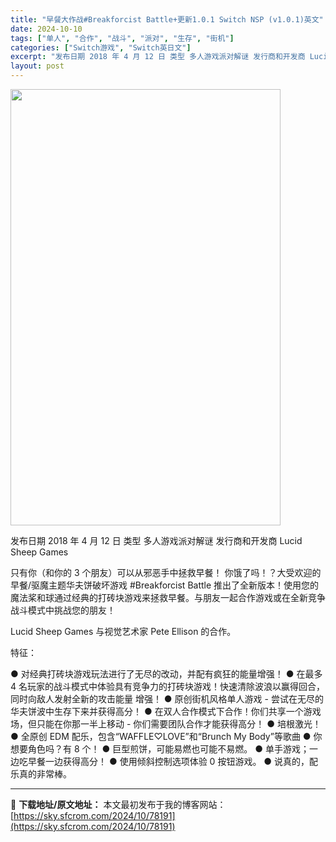 ```yaml
---
title: "早餐大作战#Breakforcist Battle+更新1.0.1 Switch NSP (v1.0.1)英文"
date: 2024-10-10
tags: ["单人", "合作", "战斗", "派对", "生存", "街机"]
categories: ["Switch游戏", "Switch英日文"]
excerpt: "发布日期 2018 年 4 月 12 日 类型 多人游戏派对解谜 发行商和开发商 Lucid Sheep Games 只有你（和你的 3 个朋友）可以从邪恶手中拯救早餐！ 你饿了吗！？大受欢迎的早餐/驱魔主题华夫饼破坏游戏 #Breakforcist Battle 推出了全新版本！使用您的魔法桨和球&hellip;"
layout: post
---
```


<img class="aligncenter size-full wp-image-78192" src="https://sky.sfcrom.com/wp-content/uploads/2024/10/2024101010234260.webp" alt="" width="432" height="698" />

发布日期 2018 年 4 月 12 日
类型 多人游戏派对解谜
发行商和开发商 Lucid Sheep Games

只有你（和你的 3 个朋友）可以从邪恶手中拯救早餐！
你饿了吗！？大受欢迎的早餐/驱魔主题华夫饼破坏游戏 #Breakforcist Battle 推出了全新版本！使用您的魔法桨和球通过经典的打砖块游戏来拯救早餐。与朋友一起合作游戏或在全新竞争战斗模式中挑战您的朋友！

Lucid Sheep Games 与视觉艺术家 Pete Ellison 的合作。

特征：

● 对经典打砖块游戏玩法进行了无尽的改动，并配有疯狂的能量增强！
● 在最多 4 名玩家的战斗模式中体验具有竞争力的打砖块游戏！快速清除波浪以赢得回合，同时向敌人发射全新的攻击能量
增强！ ● 原创街机风格单人游戏 - 尝试在无尽的华夫饼波中生存下来并获得高分！
● 在双人合作模式下合作！你们共享一个游戏场，但只能在你那一半上移动 - 你们需要团队合作才能获得高分！
● 培根激光！
● 全原创 EDM 配乐，包含“WAFFLE♡LOVE”和“Brunch My Body”等歌曲
● 你想要角色吗？有 8 个！
● 巨型煎饼，可能易燃也可能不易燃。
● 单手游戏；一边吃早餐一边获得高分！
● 使用倾斜控制选项体验 0 按钮游戏。
● 说真的，配乐真的非常棒。

---
📖 **下载地址/原文地址：** 本文最初发布于我的博客网站：[https://sky.sfcrom.com/2024/10/78191](https://sky.sfcrom.com/2024/10/78191)
